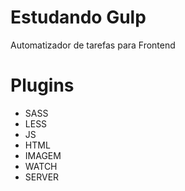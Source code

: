 # Estudando Gulp

Automatizador de tarefas para Frontend

# Plugins 

  - SASS 
  - LESS
  - JS
  - HTML
  - IMAGEM
  - WATCH
  - SERVER


